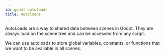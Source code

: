```yaml
---
id: godot-autoloads
title: Autoloads
---
```


AutoLoads are a way to shared data between scenes in Godot.
They are always load on the scene tree and can be accessed from any script.

We can use autoloads to store global variables, constants, or functions that we want to be available in all scenes.
